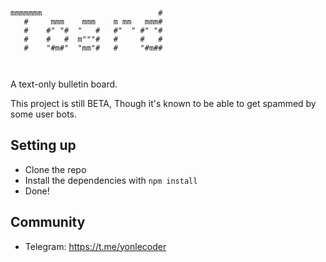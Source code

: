 ```
                                   
mmmmmmm                          # 
   #     mmm    mmm    m mm   mmm# 
   #    #" "#  "   #   #"  " #" "# 
   #    #   #  m"""#   #     #   # 
   #    "#m#"  "mm"#   #     "#m## 
                                   
                                   
```

A text-only bulletin board.

This project is still BETA, Though it's known to be able to get spammed by some user bots.

## Setting up
* Clone the repo
* Install the dependencies with `npm install`
* Done!

## Community
* Telegram: https://t.me/yonlecoder


